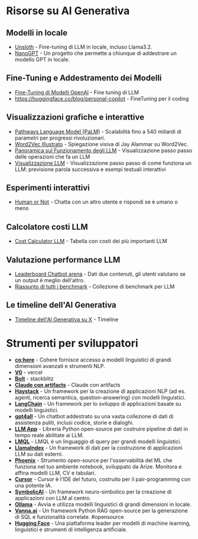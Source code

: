 # Risorse su AI Generativa

## Modelli in locale

- [Unsloth](https://unsloth.ai/) - Fine-tuning di LLM in locale, incluso Llama3.2.
- [NanoGPT](https://github.com/karpathy/nanoGPT) - Un progetto che permette a chiunque di addestrare un modello GPT in locale.

## Fine-Tuning e Addestramento dei Modelli

- [Fine-Tuning di Modelli OpenAI](https://platform.openai.com/docs/guides/fine-tuning) - Fine tuning di LLM
- https://huggingface.co/blog/personal-copilot - FineTuning per il coding

## Visualizzazioni grafiche e interattive

- [Pathways Language Model (PaLM)](https://research.google) - Scalabilità fino a 540 miliardi di parametri per progressi rivoluzionari.
- [Word2Vec Illustrato](https://jalammar.github.io/illustrated-word2vec/) - Spiegazione visiva di Jay Alammar su Word2Vec.
- [Panoramica sul Funzionamento degli LLM](https://bbycroft.net/llm) - Visualizzazione passo passo delle operazioni che fa un LLM
- [Visualizzazione LLM](https://ig.ft.com/generative-ai/) - Visualizzazione passo passo di come funziona un LLM: previsione parola successiva e esempi testuali interattivi

## Esperimenti interattivi

- [Human or Not](https://app.humanornot.ai/) - Chatta con un altro utente e rispondi se è umano o meno

## Calcolatore costi LLM

- [Cost Calculator LLM](https://huggingface.co/spaces/philschmid/llm-pricing) - Tabella con costi dei più importanti LLM

## Valutazione performance LLM

- [Leaderboard Chatbot arena](https://huggingface.co/spaces/lmarena-ai/chatbot-arena-leaderboard) - Dati due contenuti, gli utenti valutano se un output è meglio dell'altro.
- [Riassunto di tutti i benchmark](https://huggingface.co/collections/open-llm-leaderboard/the-big-benchmarks-collection-64faca6335a7fc7d4ffe974a) - Collezione di benchmark per LLM

## Le timeline dell'AI Generativa

- [Timeline dell'AI Generativa su X](https://x.com/chiefaioffice/status/1640781377833410564/) - Timeline

# Strumenti per sviluppatori

- **[co:here](https://cohere.com)** - Cohere fornisce accesso a modelli linguistici di grandi dimensioni avanzati e strumenti NLP.
- **[V0](https://vercel.com)** - vercel
- **[Bolt](https://stackblitz.com)** - stackblitz
- **[Claude con artifacts](https://www.anthropic.com/index/introducing-claude)** - Claude con artifacts
- **[Haystack](https://haystack.deepset.ai/)** - Un framework per la creazione di applicazioni NLP (ad es. agenti, ricerca semantica, question-answering) con modelli linguistici.
- **[LangChain](https://www.langchain.com/)** - Un framework per lo sviluppo di applicazioni basate su modelli linguistici.
- **[gpt4all](https://gpt4all.io/index.html)** - Un chatbot addestrato su una vasta collezione di dati di assistenza puliti, inclusi codice, storie e dialoghi.
- **[LLM App](https://github.com/kraken-hpc/llm-app)** - Libreria Python open-source per costruire pipeline di dati in tempo reale abilitate ai LLM.
- **[LMQL](https://lmql.ai/)** - LMQL è un linguaggio di query per grandi modelli linguistici.
- **[LlamaIndex](https://www.llamaindex.ai/)** - Un framework di dati per la costruzione di applicazioni LLM su dati esterni.
- **[Phoenix](https://arize.com/phoenix/)** - Strumento open-source per l'osservabilità del ML che funziona nel tuo ambiente notebook, sviluppato da Arize. Monitora e affina modelli LLM, CV e tabulari.
- **[Cursor](https://www.cursor.so/)** - Cursor è l'IDE del futuro, costruito per il pair-programming con una potente IA.
- **[SymbolicAI](https://symbolic.ai/)** - Un framework neuro-simbolico per la creazione di applicazioni con LLM al centro.
- **[Ollama](https://ollama.com/)** - Avvia e utilizza modelli linguistici di grandi dimensioni in locale.
- **[Vanna.ai](https://github.com/vanna-ai/vanna)** - Un framework Python RAG open-source per la generazione di SQL e funzionalità correlate. #opensource
- **[Hugging Face](https://huggingface.co/)** - Una piattaforma leader per modelli di machine learning, linguistici e strumenti di intelligenza artificiale.









